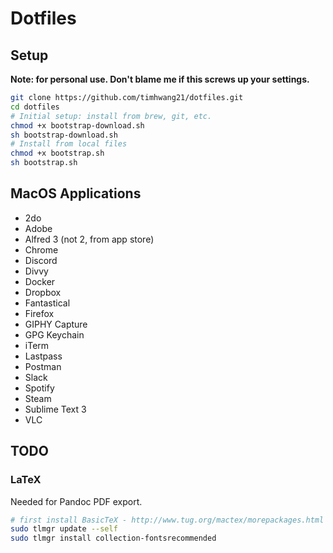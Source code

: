 Dotfiles
=======

## Setup

**Note: for personal use. Don't blame me if this screws up your settings.**

```bash
git clone https://github.com/timhwang21/dotfiles.git
cd dotfiles
# Initial setup: install from brew, git, etc.
chmod +x bootstrap-download.sh
sh bootstrap-download.sh
# Install from local files
chmod +x bootstrap.sh
sh bootstrap.sh
```

## MacOS Applications

* 2do
* Adobe
* Alfred 3 (not 2, from app store)
* Chrome
* Discord
* Divvy
* Docker
* Dropbox
* Fantastical
* Firefox
* GIPHY Capture
* GPG Keychain
* iTerm
* Lastpass
* Postman
* Slack
* Spotify
* Steam
* Sublime Text 3
* VLC

## TODO

### LaTeX

Needed for Pandoc PDF export.

```sh
# first install BasicTeX - http://www.tug.org/mactex/morepackages.html
sudo tlmgr update --self
sudo tlmgr install collection-fontsrecommended
```

